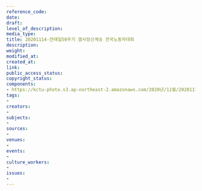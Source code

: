 ```yaml
---
reference_code: 
date: 
draft: 
level_of_description: 
media_type: 
title: 20201114-전태일50주기 열사정신계승 전국노동자대회
description: 
weight: 
modified_at: 
created_at: 
link: 
public_access_status: 
copyright_status: 
components:
- https://kctu-photo.s3.ap-northeast-2.amazonaws.com/2020년/11월/20201114-전태일50주기+열사정신계승+전국노동자대회/_1DX0213_1.jpg
tags:
- 
creators:
- 
subjects:
- 
sources:
- 
venues:
- 
events:
- 
culture_workers:
- 
issues:
- 
---
```

